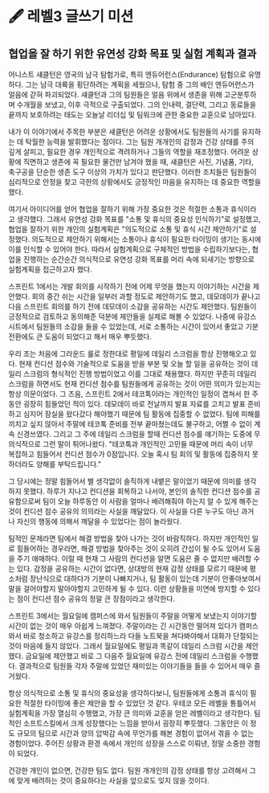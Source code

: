 # 🖋️ 레벨3 글쓰기 미션

## 협업을 잘 하기 위한 유연성 강화 목표 및 실험 계획과 결과

어니스트 섀클턴은 영국의 남극 탐험가로, 특히 엔듀어런스(Endurance) 탐험으로 유명하다. 그는 남극 대륙을 횡단하려는 계획을 세웠으나, 탐험 중 그의 배인 엔듀어런스가 얼음에 갇혀 파괴되었다. 섀클턴과 그의 팀원들은 얼음 위에서 생존을 위해 고군분투하며 수개월을 보냈고, 이후 극적으로 구출되었다. 그의 인내력, 결단력, 그리고 동료들을 끝까지 보호하려는 태도는 오늘날 리더십 및 팀워크에 관한 중요한 교훈으로 남아있다.

내가 이 이야기에서 주목한 부분은 섀클턴은 어려운 상황에서도 팀원들의 사기를 유지하는 데 탁월한 능력을 발휘했다는 점이다. 그는 팀원 개개인의 감정과 건강 상태를 주의 깊게 살피고, 필요한 경우 개인적으로 격려하거나 그들의 역할을 재조정했다. 어려운 상황에 직면하고 생존에 꼭 필요한 물건만 남겨야 했을 때, 섀클턴은 사진, 기념품, 기타, 축구공을 단순한 생존 도구 이상의 가치가 있다고 판단했다. 이러한 조치들은 팀원들이 심리적으로 안정을 찾고 극한의 상황에서도 긍정적인 마음을 유지하는 데 중요한 역할을 했다.

여기서 아이디어를 얻어 협업을 잘하기 위해 가장 중요한 것은 적절한 소통과 휴식이라고 생각했다. 그래서 유연성 강화 목표를 "소통 및 휴식의 중요성 인식하기"로 설정했고, 협업을 잘하기 위한 개인의 실험계획은 "의도적으로 소통 및 휴식 시간 제안하기"로 설정했다. 의도적으로 제안하기 위해서는 소통이나 휴식이 필요한 타이밍이 생기는 동시에 이를 인식할 수 있어야 한다. 따라서 실험계획으로 구체적인 방법을 수립하기보다는, 협업을 진행하는 순간순간 의식적으로 유연성 강화 목표를 머리 속에 되새기는 방향으로 실험계획을 접근하고자 했다.

스프린트 1에서는 개발 회의를 시작하기 전에 어제 무엇을 했는지 이야기하는 시간을 제안했다. 회의 중간 쉬는 시간을 일부러 과할 정도로 제안하기도 했고, 데모데이가 끝나고 다음 스프린트 회의를 하기 전에 데모데이 소감을 공유하는 시간도 제안했다. 팀원들이 긍정적으로 검토하고 동의해준 덕분에 제안들을 실제로 해볼 수 있었다. 나중에 유강스 시트에서 팀원들의 소감을 들을 수 있었는데, 서로 소통하는 시간이 있어서 좋았고 기분 전환에도 큰 도움이 되었다고 해서 매우 뿌듯했다.

우리 조는 처음에 그라운드 룰로 정한대로 평일에 데일리 스크럼을 항상 진행해오고 있다. 현재 컨디션 점수와 기술적으로 도움을 받을 부분 및 오늘 할 일을 공유하는 것이 데일리 스크럼의 형식적인 진행 방법이었고 이를 그대로 채용했다. 하지만 꾸준히 데일리 스크럼을 하면서도 현재 컨디션 점수를 팀원들에게 공유하는 것이 어떤 의미가 있는지는 항상 의문이었다. 그 즈음, 스프린트 2에서 테코톡이라는 개인적인 일정이 겹쳐서 한 주 동안 굉장히 힘들었던 적이 있다. 데모데이 바로 전날까지 발표 자료를 고치고 발표 준비하고 심지어 잠실을 왔다갔다 해야했기 때문에 팀 활동에 집중할 수 없었다. 팀에 피해를 끼치고 싶지 않아서 주말에 테코톡 준비를 전부 끝마쳤는데도 불구하고, 어쩔 수 없이 계속 신경쓰였다. 그리고 그 주에 데일리 스크럼을 할때 컨디션 점수를 얘기하는 도중에 무의식적으로 그런 말이 튀어나왔다. "테코톡과 개인적인 고민들 때문에 머리 속이 너무 복잡하고 힘들어서 컨디션 점수가 0점입니다. 오늘 혹시 팀 회의 및 활동에 집중하지 못하더라도 양해를 부탁드립니다."

그 당시에는 정말 힘들어서 별 생각없이 솔직하게 내뱉은 말이었기 때문에 의미를 생각하지 못했다. 하루가 지나고 컨디션을 회복하고 나서야, 본인의 솔직한 컨디션 점수를 공유함으로써 팀이 오늘 하루동안 이 사람을 얼마나 배려해줘야 하는지 알 수 있게 해주는 것이 컨디션 점수 공유의 의의라는 사실을 깨달았다. 이 사실을 다른 누구도 아닌 과거 나 자신의 행동에 의해서 깨달을 수 있었다는 점이 놀라웠다. 

팀적인 문제라면 팀에서 해결 방법을 찾아 나가는 것이 바람직하다. 하지만 개인적인 일로 힘들어하는 경우라면, 해결 방법을 찾아주는 것이 오히려 간섭이 될 수도 있어서 도움을 주기 애매하다. 이럴 때 현재 그 사람의 컨디션을 알면 도움은 줄 수 없지만 배려할 수는 있다. 감정을 공유하는 시간이 없다면, 상대방의 현재 감정 상태를 모르기 때문에 평소처럼 장난식으로 대하다가 기분이 나빠지거나, 팀 활동이 있는데 기분이 안좋아보여서 말을 걸어야할지 말아야할지 고민하게 될 수 있다. 이런 상황들을 미연에 방지할 수 있다는 점이 컨디션 점수 공유의 정말 큰 장점이라고 생각한다.

스프린트 3에서는 월요일에 캠퍼스에 와서 팀원들이 주말을 어떻게 보냈는지 이야기할 시간이 없는 것이 매우 아쉽게 느껴졌다. 주말이라는 긴 시간동안 떨어져 있다가 캠퍼스 와서 바로 청소하고 유강스를 정리하느라 다들 노트북을 쳐다봐야해서 대화가 단절되는 것이 마음에 들지 않았다. 그래서 월요일에도 평일과 똑같이 데일리 스크럼 시간을 제안했다. 금요일에 제안했고 바로 그 다음주 월요일에 유강스 전에 데일리 스크럼을 수행했다. 결과적으로 팀원들 각자 주말에 있었던 재미있는 이야기들을 들을 수 있어서 매우 즐거웠다. 

항상 의식적으로 소통 및 휴식의 중요성을 생각하다보니, 팀원들에게 소통과 휴식이 필요한 적절한 타이밍에 좋은 제안을 할 수 있었던 것 같다. 우테코 모든 레벨을 통틀어서 실험계획을 가장 열심히 수행했고, 가장 큰 의미와 교훈을 얻은 레벨이라고 생각한다. 팀적인 소프트스킬에서 크게 성장했다는 느낌을 받아서 굉장히 뿌듯했다. 그동안은 이 정도 규모의 팀으로 시간과 양의 압박감 속에 무언가를 해본 경험이 없어서 겪을 수 없는 경험이었다. 주어진 상황과 환경 속에서 개인의 성장을 스스로 이뤄낸, 정말 소중한 경험이 되었다.

건강한 개인이 없으면, 건강한 팀도 없다. 팀원 개개인의 감정 상태를 항상 고려해서 그에 맞게 배려하는 것이 중요하다는 사실을 앞으로도 잊지 않을 것이다.
